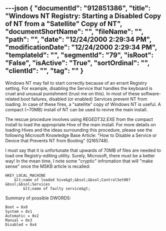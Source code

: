 ---json
{
  "documentId": "912851386",
  "title": "Windows NT Registry: Starting a Disabled Copy of NT from a &quot;Satellite&quot; Copy of NT",
  "documentShortName": "",
  "fileName": "",
  "path": "",
  "date": "12/24/2000 2:29:34 PM",
  "modificationDate": "12/24/2000 2:29:34 PM",
  "templateId": "",
  "segmentId": "79",
  "isRoot": "False",
  "isActive": "True",
  "sortOrdinal": "",
  "clientId": "",
  "tag": ""
}
---

Windows NT may fail to start correctly because of an errant Registry setting. For example, disabling the Service that handles the keyboard is cruel and unusual punishment (trust me on this). In most of these software-related boot failures, disabled (or enabled) Services prevent NT from loading. In case of these fires, a &quot;satellite&quot; copy of Windows NT is useful. A compact (~70MB) install of NT can be used to revive the main install.

The rescue procedure involves using REGEDT32.EXE from the compact install to load the appropriate Hive of the main install. For more details on loading Hives and the ideas surrounding this procedure, please see the following Microsoft Knowledge Base Article: &quot;How to Disable a Service or Device that Prevents NT from Booting&quot; (Q165748).

I must say that it is unfortunate that upwards of 70MB of files are needed to load one Registry-editing utility. Surely, Microsoft, there must be a better way! In the mean time, I note some &quot;cryptic&quot; infromation that will &quot;make sense&quot; once the MSKB article is recalled:

    HKEY_LOCAL_MACHINE
        &lt;name of loaded hive&gt;&bsol;&bsol;ControlSet00?&bsol;&bsol;Services
            &lt;name of faulty service&gt;

Summary of possible DWORDS:

    Boot = 0x0
    System = 0x1
    Automatic = 0x2
    Manual = 0x3
    Disabled = 0x4
